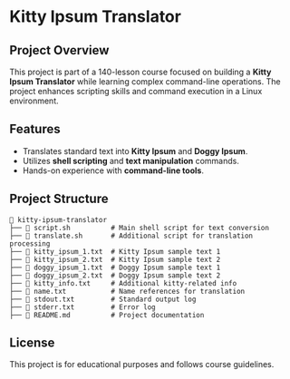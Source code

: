 # Kitty Ipsum Translator

## Project Overview
This project is part of a 140-lesson course focused on building a **Kitty Ipsum Translator** while learning complex command-line operations. The project enhances scripting skills and command execution in a Linux environment.

## Features
- Translates standard text into **Kitty Ipsum** and **Doggy Ipsum**.
- Utilizes **shell scripting** and **text manipulation** commands.
- Hands-on experience with **command-line tools**.

## Project Structure
```
📂 kitty-ipsum-translator
├── 📜 script.sh          # Main shell script for text conversion
├── 📜 translate.sh       # Additional script for translation processing
├── 📜 kitty_ipsum_1.txt  # Kitty Ipsum sample text 1
├── 📜 kitty_ipsum_2.txt  # Kitty Ipsum sample text 2
├── 📜 doggy_ipsum_1.txt  # Doggy Ipsum sample text 1
├── 📜 doggy_ipsum_2.txt  # Doggy Ipsum sample text 2
├── 📜 kitty_info.txt     # Additional kitty-related info
├── 📜 name.txt           # Name references for translation
├── 📜 stdout.txt         # Standard output log
├── 📜 stderr.txt         # Error log
├── 📜 README.md          # Project documentation
```

## License
This project is for educational purposes and follows course guidelines.
